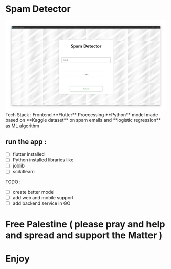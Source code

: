 # Spam Detector
<img src="https://github.com/txorav/spam_detector/blob/main/screenshot.png">
Tech Stack : 
Frontend **Flutter** 
Proccessing **Python**
model made based on **Kaggle dataset** on spam emails
and **logistic regression** as ML algorithm

## run the app :  
- [ ] flutter installed 
- [ ] Python installed 
libraries like 
- [ ] joblib
- [ ] scikitlearn

TODO : 
- [ ] create better model
- [ ] add web and mobile support
- [ ] add backend service in GO

# Free Palestine ( please pray and help and spread and support the Matter ) 
# Enjoy
